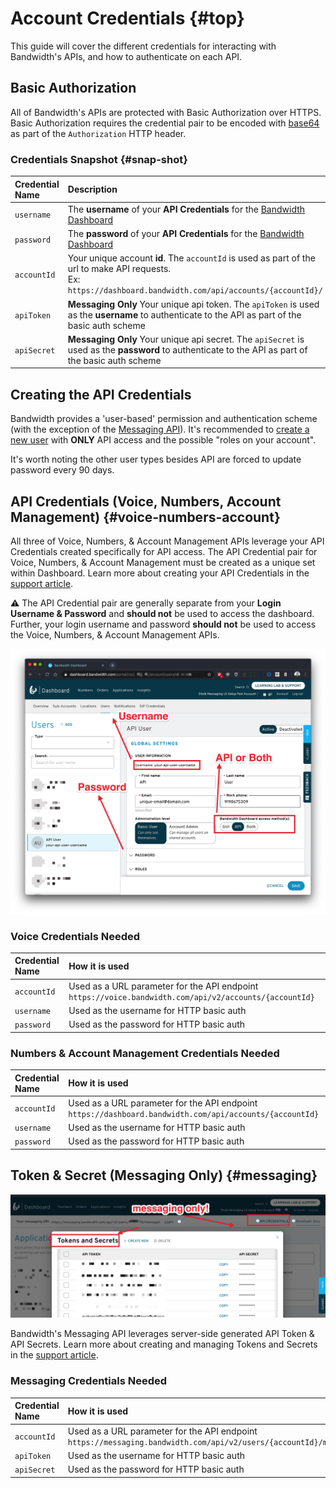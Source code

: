 # Account Credentials {#top}

This guide will cover the different credentials for interacting with Bandwidth's APIs, and how to authenticate on each API.

## Basic Authorization

All of Bandwidth's APIs are protected with Basic Authorization over HTTPS. Basic Authorization requires the credential pair to be encoded with [base64](https://en.wikipedia.org/wiki/Base64) as part of the `Authorization` HTTP header.

### Credentials Snapshot {#snap-shot}

| Credential Name | Description                                                                                                                                                        | Example                                            |
|:----------------|:-------------------------------------------------------------------------------------------------------------------------------------------------------------------|:---------------------------------------------------|
| `username`      | The **username** of your **API Credentials** for the [Bandwidth Dashboard](https://dashboard.bandwidth.com)                                                        | `jdoe`                                             |
| `password`      | The **password** of your **API Credentials** for the  [Bandwidth Dashboard](https://dashboard.bandwidth.com)                                                       | `correct-horse-battery-staple`                     |
| `accountId`     | Your unique account **id**.  The `accountId` is used as part of the url to make API requests. <br> Ex: `https://dashboard.bandwidth.com/api/accounts/{accountId}/` | `920012`                                           |
| `apiToken`      | **Messaging Only** Your unique api token.  The `apiToken` is used as the **username** to authenticate to the API as part of the basic auth scheme                  | `f12a9edeed04ecd21b303c6f1f9f0831a1482f7f3c59199e` |
| `apiSecret`     | **Messaging Only** Your unique api secret.  The `apiSecret` is used as the **password** to authenticate to the API as part of the basic auth scheme                | `j54935lddasl837592356aasdf8359hlo3`               |

## Creating the API Credentials

Bandwidth provides a 'user-based' permission and authentication scheme (with the exception of the [Messaging API](#messaging)). It's recommended to [create a new user](https://support.bandwidth.com/hc/en-us/articles/115007187088-How-to-Create-New-Users-in-the-Bandwidth-Dashboard) with **ONLY** API access and the possible "roles on your account".

It's worth noting the other user types besides API are forced to update password every 90 days.

## API Credentials (Voice, Numbers, Account Management) {#voice-numbers-account}

All three of Voice, Numbers, & Account Management APIs leverage your API Credentials created specifically for API access.  The API Credential pair for Voice, Numbers, & Account Management must be created as a unique set within Dashboard.  Learn more about creating your API Credentials in the [support article](https://support.bandwidth.com/hc/en-us/articles/115007187088-How-to-Create-New-Users-in-the-Bandwidth-Dashboard).

⚠️ The API Credential pair are generally separate from your **Login Username & Password** and **should not** be used to access the dashboard.  Further, your login username and password **should not** be used to access the Voice, Numbers, & Account Management APIs.

![API_user](../images/api_user.png)

### Voice Credentials Needed

| Credential Name | How it is used                                                                                         |
|:----------------|:-------------------------------------------------------------------------------------------------------|
| `accountId`     | Used as a URL parameter for the API endpoint `https://voice.bandwidth.com/api/v2/accounts/{accountId}` |
| `username`      | Used as the username for HTTP basic auth                                                               |
| `password`      | Used as the password for HTTP basic auth                                                               |

### Numbers & Account Management Credentials Needed

| Credential Name | How it is used                                                                                          |
|:----------------|:--------------------------------------------------------------------------------------------------------|
| `accountId`     | Used as a URL parameter for the API endpoint `https://dashboard.bandwidth.com/api/accounts/{accountId}` |
| `username`      | Used as the username for HTTP basic auth                                                                |
| `password`      | Used as the password for HTTP basic auth                                                                |

## Token & Secret (Messaging Only) {#messaging}

![messaging_only](../images/messaging_only_tokens_secrets.png)

Bandwidth's Messaging API leverages server-side generated API Token & API Secrets. Learn more about creating and managing Tokens and Secrets in the [support article](https://support.bandwidth.com/hc/en-us/articles/360014110974).

### Messaging Credentials Needed

| Credential Name | How it is used                                                                                                   |
|:----------------|:-----------------------------------------------------------------------------------------------------------------|
| `accountId`     | Used as a URL parameter for the API endpoint `https://messaging.bandwidth.com/api/v2/users/{accountId}/messages` |
| `apiToken`      | Used as the username for HTTP basic auth                                                                         |
| `apiSecret`     | Used as the password for HTTP basic auth                                                                         |

<br>
